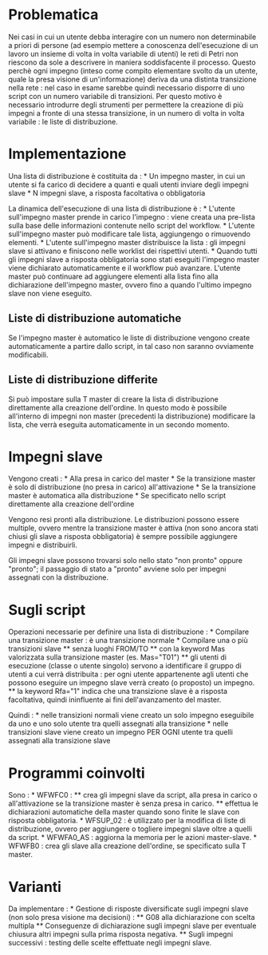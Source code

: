 # Problematica

Nei casi in cui un utente debba interagire con un numero non determinabile a priori di persone (ad esempio mettere a conoscenza dell'esecuzione di un lavoro un insieme di volta in volta variabile di utenti) le reti di Petri non riescono da sole a descrivere in maniera soddisfacente il processo.
Questo perchè ogni impegno (inteso come compito elementare svolto da un utente, quale la presa visione di un'informazione) deriva da una distinta transizione nella rete :  nel caso in esame sarebbe quindi necessario disporre di uno script con un numero variabile di transizioni.
Per questo motivo è necessario introdurre degli strumenti per permettere la creazione di più impegni a fronte di una stessa transizione, in un numero di volta in volta variabile :  le liste di distribuzione.

# Implementazione

Una lista di distribuzione è costituita da : 
 \* Un impegno master, in cui un utente si fa carico di decidere a quanti e quali utenti inviare degli impegni slave
 \* N impegni slave, a risposta facoltativa o obbligatoria

La dinamica dell'esecuzione di una lista di distribuzione è : 
 \* L'utente sull'impegno master prende in carico l'impegno :  viene creata una pre-lista sulla base delle informazioni contenute nello script del workflow.
 \* L'utente sull'impegno master può modificare tale lista, aggiungengo o rimuovendo elementi.
 \* L'utente sull'impegno master distribuisce la lista :  gli impegni slave si attivano e finiscono nelle worklist dei rispettivi utenti.
 \* Quando tutti gli impegni slave a risposta obbligatoria sono stati eseguiti l'impegno master viene dichiarato automaticamente e il workflow può avanzare.
L'utente master può continuare ad aggiungere elementi alla lista fino alla dichiarazione dell'impegno master, ovvero fino a quando l'ultimo impegno slave non viene eseguito.

## Liste di distribuzione automatiche

Se l'impegno master è automatico le liste di distribuzione vengono create automaticamente a partire dallo script, in tal caso non saranno ovviamente modificabili.

## Liste di distribuzione differite

Si può impostare sulla T master di creare la lista di distribuzione direttamente alla creazione dell'ordine. In questo modo è possibile all'interno di impegni non master (precedenti la distribuzione) modificare la lista, che verrà eseguita automaticamente in un secondo momento.

# Impegni slave

Vengono creati : 
 \* Alla presa in carico del master
 \* Se la transizione master è solo di distribuzione (no presa in carico) all'attivazione
 \* Se la transizione master è automatica alla distribuzione
 \* Se specificato nello script direttamente alla creazione dell'ordine

Vengono resi pronti alla distribuzione.
Le distribuzioni possono essere multiple, ovvero mentre la transizione master è attiva (non sono ancora stati chiusi gli slave a risposta obbligatoria) è sempre possibile aggiungere impegni e distribuirli.

Gli impegni slave possono trovarsi solo nello stato "non pronto" oppure "pronto"; il passaggio di stato a "pronto" avviene solo per impegni assegnati con la distribuzione.

# Sugli script

Operazioni necessarie per definire una lista di distribuzione : 
 \* Compilare una transizione master :  è una transizione normale
 \* Compilare una o più transizioni slave
 \*\* senza luoghi FROM/TO
 \*\* con la keyword Mas valorizzata sulla transizione master (es. Mas="T01")
 \*\* gli utenti di esecuzione (classe o utente singolo) servono a identificare il gruppo di utenti a cui verrà distribuita :  per ogni utente appartenente agli utenti che possono eseguire un impegno slave verrà creato (o proposto) un impegno.
 \*\* la keyword Rfa="1" indica che una transizione slave è a risposta facoltativa, quindi ininfluente ai fini dell'avanzamento del master.

Quindi : 
 \* nelle transizioni normali viene creato un solo impegno eseguibile da uno e uno solo utente tra quelli assegnati alla transizione
 \* nelle transizioni slave viene creato un impegno PER OGNI utente tra quelli assegnati alla transizione slave

# Programmi coinvolti

Sono : 
 \* WFWFC0 : 
 \*\* crea gli impegni slave da script, alla presa in carico o all'attivazione se la transizione master è senza presa in carico.
 \*\* effettua le dichiarazioni automatiche della master quando sono finite le slave con risposta obbligatoria.
 \* WFSUP_02 :  è utilizzato per la modifica di liste di distribuzione, ovvero per aggiungere o togliere impegni slave oltre a quelli da script.
 \* WFWFA0_AS :  aggiorna la memoria per le azioni master-slave.
 \* WFWFB0 :   crea gli slave alla creazione dell'ordine, se specificato sulla T master.

# Varianti

Da implementare : 
 \* Gestione di risposte diversificate sugli impegni slave (non solo presa visione ma decisioni) : 
 \*\* G08 alla dichiarazione con scelta multipla
 \*\* Conseguenze di dichiarazione sugli impegni slave per eventuale chiusura altri impegni sulla prima risposta negativa.
 \*\* Sugli impegni successivi :  testing delle scelte effettuate negli impegni slave.

